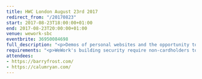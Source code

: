 ```yaml
---
title: HWC London August 23rd 2017
redirect_from: "/20170823"
start: 2017-08-23T18:00:00+01:00
end: 2017-08-23T20:00:00+01:00
venue: wework-sbc
eventbrite: 36950084698
full_description: "<p>Demos of personal websites and the opportunity to create, update or experiment on your personal website.</p><p>Whether you’re a coder, designer, or just someone who wants to improve their presence on the web, this meetup is for you.</p><p>Join us in London from 6pm</p>"
requirements: "<p>WeWork's building security require non-cardholders to register as guests before being allowed access to the building.</p><p>Please meet at <strong>6pm</strong> sharp at the 30 Stamford Street ground floor reception.</p><p>There are a few different ways you can register for Homebrew Website Club London:</p>"
attendees:
- https://barryfrost.com/
- https://calumryan.com/
---
```

